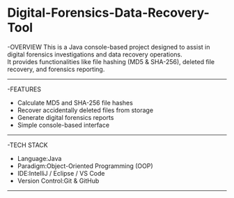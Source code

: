 # Digital-Forensics-Data-Recovery-Tool
-OVERVIEW
This is a Java console-based project designed to assist in digital forensics investigations and data recovery operations.  
It provides functionalities like file hashing (MD5 & SHA-256), deleted file recovery, and forensics reporting.

---
-FEATURES
-  Calculate MD5 and SHA-256 file hashes
-  Recover accidentally deleted files from storage
-  Generate digital forensics reports
-  Simple console-based interface
---
-TECH STACK
- Language:Java
- Paradigm:Object-Oriented Programming (OOP)
- IDE:IntelliJ / Eclipse / VS Code
- Version Control:Git & GitHub
---

